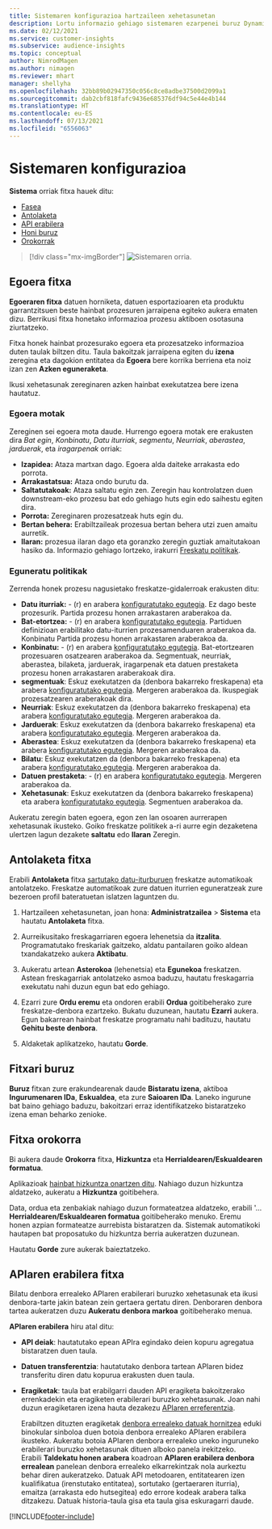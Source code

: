 ```yaml
---
title: Sistemaren konfigurazioa hartzaileen xehetasunetan
description: Lortu informazio gehiago sistemaren ezarpenei buruz Dynamics 365 Customer Insights-en hartzaileen xehetasunen gaitasunean.
ms.date: 02/12/2021
ms.service: customer-insights
ms.subservice: audience-insights
ms.topic: conceptual
author: NimrodMagen
ms.author: nimagen
ms.reviewer: mhart
manager: shellyha
ms.openlocfilehash: 32bb89b02947350c056c8ce8adbe37500d2099a1
ms.sourcegitcommit: dab2cbf818fafc9436e685376df94c5e44e4b144
ms.translationtype: HT
ms.contentlocale: eu-ES
ms.lasthandoff: 07/13/2021
ms.locfileid: "6556063"
---
```

# <a name="system-configuration"></a>Sistemaren konfigurazioa

**Sistema** orriak fitxa hauek ditu:
- [Fasea](#status-tab)
- [Antolaketa](#schedule-tab)
- [API erabilera](#api-usage-tab)
- [Honi buruz](#about-tab)
- [Orokorrak](#general-tab)

> [!div class="mx-imgBorder"]
> ![Sistemaren orria.](media/system-tabs.png "Sistemaren orria")

## <a name="status-tab"></a>Egoera fitxa

**Egoeraren fitxa** datuen horniketa, datuen esportazioaren eta produktu garrantzitsuen beste hainbat prozesuren jarraipena egiteko aukera ematen dizu. Berrikusi fitxa honetako informazioa prozesu aktiboen osotasuna ziurtatzeko.

Fitxa honek hainbat prozesurako egoera eta prozesatzeko informazioa duten taulak biltzen ditu. Taula bakoitzak jarraipena egiten du **izena** zeregina eta dagokion entitatea da **Egoera** bere korrika berriena eta noiz izan zen **Azken eguneraketa**.

Ikusi xehetasunak zereginaren azken hainbat exekutatzea bere izena hautatuz.

### <a name="status-types"></a>Egoera motak

Zereginen sei egoera mota daude. Hurrengo egoera motak ere erakusten dira *Bat egin*, *Konbinatu*, *Datu iturriak*, *segmentu*, *Neurriak*, *aberastea*, *jarduerak*, eta *iragarpenak* orriak:

- **Izapidea:** Ataza martxan dago. Egoera alda daiteke arrakasta edo porrota.
- **Arrakastatsua:** Ataza ondo burutu da.
- **Saltatutakoak:** Ataza saltatu egin zen. Zeregin hau kontrolatzen duen downstream-eko prozesu bat edo gehiago huts egin edo saihestu egiten dira.
- **Porrota:** Zereginaren prozesatzeak huts egin du.
- **Bertan behera:** Erabiltzaileak prozesua bertan behera utzi zuen amaitu aurretik.
- **Ilaran:** prozesua ilaran dago eta goranzko zeregin guztiak amaitutakoan hasiko da. Informazio gehiago lortzeko, irakurri [Freskatu politikak](#refresh-policies).

### <a name="refresh-policies"></a>Eguneratu politikak

Zerrenda honek prozesu nagusietako freskatze-gidalerroak erakusten ditu:

- **Datu iturriak:** - (r) en arabera [konfiguratutako egutegia](#schedule-tab). Ez dago beste prozesurik. Partida prozesu honen arrakastaren araberakoa da.
- **Bat-etortzea:** - (r) en arabera [konfiguratutako egutegia](#schedule-tab). Partiduen definizioan erabilitako datu-iturrien prozesamenduaren araberakoa da. Konbinatu Partida prozesu honen arrakastaren araberakoa da.
- **Konbinatu:** - (r) en arabera [konfiguratutako egutegia](#schedule-tab). Bat-etortzearen prozesuaren osatzearen araberakoa da. Segmentuak, neurriak, aberastea, bilaketa, jarduerak, iragarpenak eta datuen prestaketa prozesu honen arrakastaren araberakoak dira.
- **segmentuak**: Eskuz exekutatzen da (denbora bakarreko freskapena) eta arabera [konfiguratutako egutegia](#schedule-tab). Mergeren araberakoa da. Ikuspegiak prozesatzearen araberakoak dira.
- **Neurriak**: Eskuz exekutatzen da (denbora bakarreko freskapena) eta arabera [konfiguratutako egutegia](#schedule-tab). Mergeren araberakoa da.
- **Jarduerak**: Eskuz exekutatzen da (denbora bakarreko freskapena) eta arabera [konfiguratutako egutegia](#schedule-tab). Mergeren araberakoa da.
- **Aberastea**: Eskuz exekutatzen da (denbora bakarreko freskapena) eta arabera [konfiguratutako egutegia](#schedule-tab). Mergeren araberakoa da.
- **Bilatu**: Eskuz exekutatzen da (denbora bakarreko freskapena) eta arabera [konfiguratutako egutegia](#schedule-tab). Mergeren araberakoa da.
- **Datuen prestaketa**: - (r) en arabera [konfiguratutako egutegia](#schedule-tab). Mergeren araberakoa da.
- **Xehetasunak**: Eskuz exekutatzen da (denbora bakarreko freskapena) eta arabera [konfiguratutako egutegia](#schedule-tab). Segmentuen araberakoa da.

Aukeratu zeregin baten egoera, egon zen lan osoaren aurrerapen xehetasunak ikusteko. Goiko freskatze politikek a-ri aurre egin dezaketena ulertzen lagun dezakete **saltatu** edo **Ilaran** Zeregin.

## <a name="schedule-tab"></a>Antolaketa fitxa

Erabili **Antolaketa** fitxa [sartutako datu-iturburuen](data-sources.md) freskatze automatikoak antolatzeko. Freskatze automatikoak zure datuen iturrien eguneratzeak zure bezeroen profil bateratuetan islatzen laguntzen du.

1. Hartzaileen xehetasunetan, joan hona: **Administratzailea** > **Sistema** eta hautatu **Antolaketa** fitxa.

2. Aurreikusitako freskagarriaren egoera lehenetsia da **itzalita**. Programatutako freskariak gaitzeko, aldatu pantailaren goiko aldean txandakatzeko aukera **Aktibatu**.

3. Aukeratu artean **Asterokoa** (lehenetsia) eta **Egunekoa** freskatzen. Astean freskagarriak antolatzeko asmoa baduzu, hautatu freskagarria exekutatu nahi duzun egun bat edo gehiago.

4. Ezarri zure **Ordu eremu** eta ondoren erabili **Ordua** goitibeherako zure freskatze-denbora ezartzeko. Bukatu duzunean, hautatu **Ezarri** aukera. Egun bakarrean hainbat freskatze programatu nahi badituzu, hautatu **Gehitu beste denbora**.

5. Aldaketak aplikatzeko, hautatu **Gorde**.

## <a name="about-tab"></a>Fitxari buruz

**Buruz** fitxan zure erakundearenak daude **Bistaratu izena**, aktiboa **Ingurumenaren IDa**, **Eskualdea**, eta zure **Saioaren IDa**. Laneko ingurune bat baino gehiago baduzu, bakoitzari erraz identifikatzeko bistaratzeko izena eman beharko zenioke.

## <a name="general-tab"></a>Fitxa orokorra

Bi aukera daude **Orokorra** fitxa, **Hizkuntza** eta **Herrialdearen/Eskualdearen formatua**.

Aplikazioak [hainbat hizkuntza onartzen ditu](supported-languages.md). Nahiago duzun hizkuntza aldatzeko, aukeratu a **Hizkuntza** goitibehera.

Data, ordua eta zenbakiak nahiago duzun formateatzea aldatzeko, erabili '... **Herrialdearen/Eskualdearen formatua** goitibeherako menuko. Eremu honen azpian formateatze aurrebista bistaratzen da. Sistemak automatikoki hautapen bat proposatuko du hizkuntza berria aukeratzen duzunean.

Hautatu **Gorde** zure aukerak baieztatzeko.

## <a name="api-usage-tab"></a>APIaren erabilera fitxa

Bilatu denbora errealeko APIaren erabilerari buruzko xehetasunak eta ikusi denbora-tarte jakin batean zein gertaera gertatu diren. Denboraren denbora tartea aukeratzen duzu **Aukeratu denbora markoa** goitibeherako menua. 

**APIaren erabilera** hiru atal ditu: 
- **API deiak**: hautatutako epean APIra egindako deien kopuru agregatua bistaratzen duen taula.

- **Datuen transferentzia**: hautatutako denbora tartean APIaren bidez transferitu diren datu kopurua erakusten duen taula.

-  **Eragiketak**: taula bat erabilgarri dauden API eragiketa bakoitzerako errenkadekin eta eragiketen erabilerari buruzko xehetasunak. Joan nahi duzun eragiketaren izena hauta dezakezu [APIaren erreferentzia](https://developer.ci.ai.dynamics.com/api-details#api=CustomerInsights&operation=Get-all-instances).

   Erabiltzen dituzten eragiketak [denbora errealeko datuak hornitzea](real-time-data-ingestion.md) eduki binokular sinboloa duen botoia denbora errealeko APIaren erabilera ikusteko. Aukeratu botoia APIaren denbora errealeko uneko inguruneko erabilerari buruzko xehetasunak dituen alboko panela irekitzeko.   
   Erabili **Taldekatu honen arabera** koadroan **APIaren erabilera denbora errealean** panelean denbora errealeko elkarrekintzak nola aurkeztu behar diren aukeratzeko. Datuak API metodoaren, entitatearen izen kualifikatua (irenstutako entitatea), sortutako (gertaeraren iturria), emaitza (arrakasta edo hutsegitea) edo errore kodeak arabera talka ditzakezu. Datuak historia-taula gisa eta taula gisa eskuragarri daude.


[!INCLUDE[footer-include](../includes/footer-banner.md)]